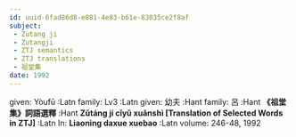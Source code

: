 ```yaml
---
id: uuid-6fad86d8-e801-4e83-b61e-83035ce2f8af
subject: 
 - Zutang ji
 - Zutangji
 - ZTJ semantics
 - ZTJ translations
 - 祖堂集
date: 1992
---
```


given: Yòufū :Latn
family: Lv3 :Latn
given: 幼夫 :Hant
family: 呂 :Hant
**《祖堂集》詞語選釋** :Hant
**Zǔtáng jí cǐyǔ xuǎnshì [Translation of Selected Words in ZTJ]** :Latn
In: 
**Liaoning daxue xuebao** :Latn
volume: 246-48, 1992